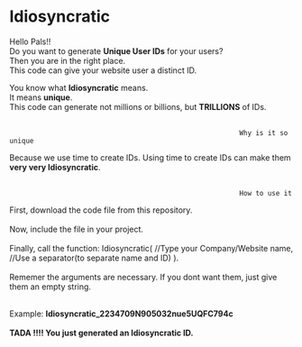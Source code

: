 # Idiosyncratic
Hello Pals!! <br>
Do you want to generate **Unique User IDs** for your users? <br>
Then you are in the right place. <br>
This code can give your website user a distinct ID. <br>

You know what **Idiosyncratic** means. <br>
It means **unique**. <br>
This code can generate not millions or billions, but **TRILLIONS** of IDs. <br> <br>

                                                             Why is it so unique 
Because we use time to create IDs. Using time to create IDs can make them **very very Idiosyncratic**. <br><br>


                                                             
                                                             How to use it
First, download the code file from this repository. <br><br>
Now, include the file in your project. <br><br>
Finally, call the function:
     Idiosyncratic( //Type your Company/Website name, //Use a separator(to separate name and ID) ).  <br> <br>
Rememer the arguments are necessary. If you dont want them, just give them an empty string. <br><br>
                                                 
  Example: **Idiosyncratic_2234709N905032nue5UQFC794c** <br><br>
                                                **TADA !!!! You just generated an Idiosyncratic ID.**


